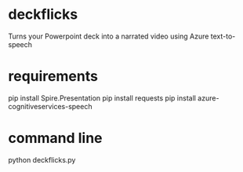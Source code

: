 # deckflicks
Turns your Powerpoint deck into a narrated video using Azure text-to-speech

# requirements
pip install Spire.Presentation
pip install requests
pip install azure-cognitiveservices-speech

# command line
python deckflicks.py 